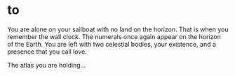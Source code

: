 # to

You are alone on your sailboat with no land on the horizon. That is when you remember the wall clock. The numerals once again appear on the horizon of the Earth. You are left with two celestial bodies, your existence, and a presence that you call love.

The atlas you are holding...

